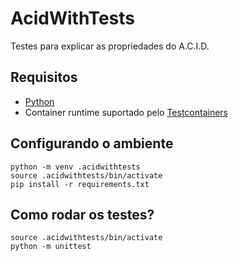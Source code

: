 # AcidWithTests

Testes para explicar as propriedades do A.C.I.D.

## Requisitos

- [Python](https://www.python.org/)
- Container runtime suportado pelo [Testcontainers](https://testcontainers.com/)

## Configurando o ambiente

```console
python -m venv .acidwithtests
source .acidwithtests/bin/activate
pip install -r requirements.txt
```

## Como rodar os testes?

```console
source .acidwithtests/bin/activate
python -m unittest
```
